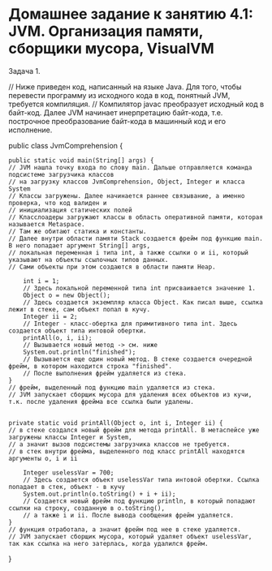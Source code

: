 # Домашнее задание к занятию 4.1: JVM. Организация памяти, сборщики мусора, VisualVM
Задача 1.

// Ниже приведен код, написанный на языке Java. Для того, чтобы перевести программу из исходного кода в код, понятный JVM, требуется компиляция.
// Компилятор javac преобразует исходный код в байт-код. Далее JVM начинает инерпретацию байт-кода, т.е. построчное преобразование байт-кода в машинный код и его исполнение. 

public class JvmComprehension {

    public static void main(String[] args) {   
    // JVM нашла точку входа по слову main. Дальше отправляется команда подсистеме загрузчика классов
    // на загрузку классов JvmComprehension, Object, Integer и класса System
    // Классы загружены. Далее начинается раннее связывание, а именно проверка, что код валиден и 
    // инициализация статических полей
    // Класслоадеры загружают классы в область оперативной памяти, которая называется Metaspace. 
    // Там же обитают статика и константы. 
    // Далее внутри области памяти Stack создается фрейм под функцию main. В него попадает аргумент String[] args,
    // локальная переменная i типа int, а также ссылки o и ii, который указывают на объекты ссылочных типов данных.
    // Сами объекты при этом создаются в области памяти Heap. 
    
        int i = 1;                                         
        // Здесь локальной переменной типа int присваивается значение 1. 
        Object o = new Object();                           
        // Здесь создается экземпляр класса Object. Как писал выше, ссылка лежит в стеке, сам объект попал в кучу. 
        Integer ii = 2;                                    
        // Integer - класс-обертка для примитивного типа int. Здесь создается объект типа интовой обертки. 
        printAll(o, i, ii);                                
        // Вызывается новый метод -> см. ниже
        System.out.println("finished");                    
        // Вызывается еще один новый метод. В стеке создается очередной фрейм, в котором находится строка "finished". 
        // После выполнения фрейм удаляется из стека. 
    }                                                      
    // фрейм, выделенный под функцию main удаляется из стека. 
    // JVM запускает сборщик мусора для удаления всех объектов из кучи, т.к. после удаления фрейма все ссылка были удалены.


    private static void printAll(Object o, int i, Integer ii) {    
    // в стеке создался новый фрейм для метода printAll. В метаспейсе уже загружены классы Integer и System,
    // а значит вызов подсистемы загрузчика классов не требуется.
    // в стек внутри фрейма, выделенного под класс printAll находятся аргументы o, i и ii 
                                                          
        Integer uselessVar = 700;                                  
        // Здесь создается объект uselessVar типа интовой обертки. Ссылка попадает в стек, объект - в кучу 
        System.out.println(o.toString() + i + ii);                 
        // Создается новый фрейм под функцию println, в который попадают ссылки на строку, созданную в o.toString(), 
        // а также i и ii. После вывода сообщения фрейм удаляется. 
    }
    // функция отработала, а значит фрейм под нее в стеке удаляется.
    // JVM запускает сборщик мусора, который удаляет объект uselessVar, так как ссылка на него затерлась, когда удалился фрейм. 
}
